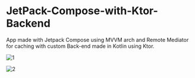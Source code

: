 # JetPack-Compose-with-Ktor-Backend
App made with Jetpack Compose using MVVM arch and Remote Mediator for caching with custom Back-end made in Kotlin using Ktor.

![1](https://user-images.githubusercontent.com/47075510/151428035-ed051f9f-29e1-4bea-93f3-8ea91a9e5114.jpeg)

![2](https://user-images.githubusercontent.com/47075510/151428042-3cd33283-5055-4046-add1-325c28ea9134.jpeg)
